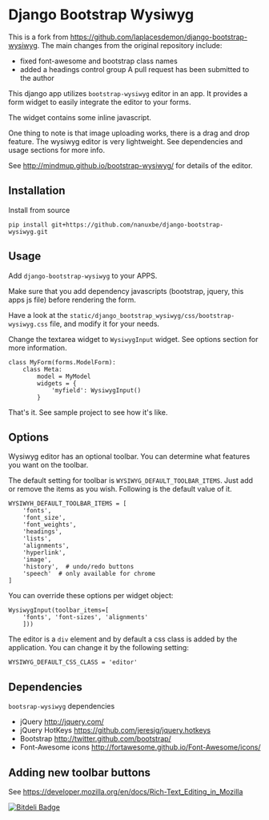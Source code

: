 Django Bootstrap Wysiwyg
========================

This is a fork from https://github.com/laplacesdemon/django-bootstrap-wysiwyg. The main changes from
the original repository include:
* fixed font-awesome and bootstrap class names
* added a headings control group
A pull request has been submitted to the author

This django app utilizes `bootstrap-wysiwyg` editor in an app. It provides 
a form widget to easily integrate the editor to your forms.

The widget contains some inline javascript.

One thing to note is that image uploading works, there is a drag and drop feature.
The wysiwyg editor is very lightweight. See dependencies and usage sections for more info.

See http://mindmup.github.io/bootstrap-wysiwyg/ for details of the editor.


Installation
------------

Install from source

    pip install git+https://github.com/nanuxbe/django-bootstrap-wysiwyg.git

Usage
-----

Add `django-bootstrap-wysiwyg` to your APPS.

Make sure that you add dependency javascripts (bootstrap, jquery, this apps js file) before rendering the form. 

Have a look at the `static/django_bootstrap_wysiwyg/css/bootstrap-wysiwyg.css` file, and modify it for your needs.

Change the textarea widget to `WysiwygInput` widget. See options section for more information.

    class MyForm(forms.ModelForm):
        class Meta:
            model = MyModel
            widgets = {
                'myfield': WysiwygInput()
            }

That's it. See sample project to see how it's like.

Options
-------

Wysiwyg editor has an optional toolbar. You can determine what features you want on the toolbar. 

The default setting for toolbar is `WYSIWYG_DEFAULT_TOOLBAR_ITEMS`. Just add or remove the items as you wish.
Following is the default value of it.

    WYSIWYH_DEFAULT_TOOLBAR_ITEMS = [
        'fonts', 
        'font_size', 
        'font_weights',
        'headings',
        'lists',
        'alignments', 
        'hyperlink', 
        'image',  
        'history',  # undo/redo buttons
        'speech'  # only available for chrome
    ]

You can override these options per widget object:

    WysiwygInput(toolbar_items=[
        'fonts', 'font-sizes', 'alignments'
        ]))

The editor is a `div` element and by default a css class is added by the application. You can change it
by the following setting:

    WYSIWYG_DEFAULT_CSS_CLASS = 'editor'

Dependencies
------------
`bootsrap-wysiwyg` dependencies

* jQuery http://jquery.com/
* jQuery HotKeys https://github.com/jeresig/jquery.hotkeys
* Bootstrap http://twitter.github.com/bootstrap/
* Font-Awesome icons http://fortawesome.github.io/Font-Awesome/icons/

Adding new toolbar buttons
--------------------------

See https://developer.mozilla.org/en/docs/Rich-Text_Editing_in_Mozilla


[![Bitdeli Badge](https://d2weczhvl823v0.cloudfront.net/laplacesdemon/django-bootstrap-wysiwyg/trend.png)](https://bitdeli.com/free "Bitdeli Badge")

